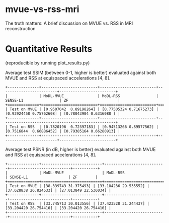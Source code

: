 # mvue-vs-rss-mri
The truth matters: A brief discussion on MVUE vs. RSS in MRI reconstruction

# Quantitative Results
(reproducible by running plot_results.py)

Average test SSIM (between 0-1, higher is better) evaluated against both MVUE and RSS at equispaced accelerations [4, 8].

```
+--------------+-------------------------+-------------------------+-------------------------+-------------------------+
|              | MoDL-MVUE               | MoDL-RSS                | SENSE-L1                | ZF                      |
+==============+=========================+=========================+=========================+=========================+
| Test on MVUE | [0.9507042  0.89198264] | [0.77505324 0.71675273] | [0.92924458 0.75762608] | [0.78043904 0.6316088 ] |
+--------------+-------------------------+-------------------------+-------------------------+-------------------------+
| Test on RSS  | [0.7820196  0.72397183] | [0.94513266 0.89577562] | [0.7516844  0.66886452] | [0.79385164 0.66280913] |
+--------------+-------------------------+-------------------------+-------------------------+-------------------------+
```

Average test PSNR (in dB, higher is better) evaluated against both MVUE and RSS at equispaced accelerations [4, 8].

```
+--------------+---------------------------+---------------------------+---------------------------+-----------+
|              | MoDL-MVUE                 | MoDL-RSS                  | SENSE-L1                  | ZF        |
+==============+===========================+===========================+===========================+===========+
| Test on MVUE | [38.339743 31.375493] | [33.184236 29.535552] | [37.628838 26.824533] | [27.013849 22.536034] |
+--------------+---------------------------+---------------------------+---------------------------+-----------+
| Test on RSS  | [33.745713 30.013556] | [37.423528 31.244437] | [33.204420 26.754410] | [33.204420 26.754410] |
+--------------+---------------------------+---------------------------+---------------------------+-----------+
```
